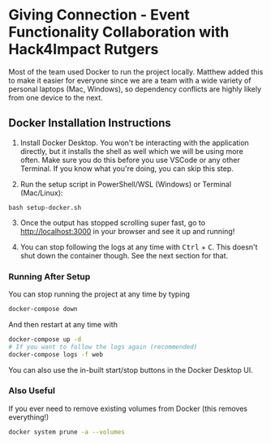 # Giving Connection - Event Functionality Collaboration with Hack4Impact Rutgers

Most of the team used Docker to run the project locally. Matthew added this to make it easier for everyone since we are a team with a wide variety of personal laptops (Mac, Windows), so dependency conflicts are highly likely from one device to the next.

## Docker Installation Instructions

1. Install Docker Desktop. You won't be interacting with the application directly, but it installs the shell as well which we will be using more often. Make sure you do this before you use VSCode or any other Terminal. If you know what you're doing, you can skip this step.

2. Run the setup script in PowerShell/WSL (Windows) or Terminal (Mac/Linux):
```
bash setup-docker.sh
```

3. Once the output has stopped scrolling super fast, go to [http://localhost:3000](http://localhost:3000) in your browser and see it up and running!

4. You can stop following the logs at any time with <kbd>Ctrl</kbd> + <kbd>C</kbd>. This doesn't shut down the container though. See the next section for that.

### Running After Setup
You can stop running the project at any time by typing
```bash
docker-compose down
```

And then restart at any time with
```bash
docker-compose up -d
# If you want to follow the logs again (recommended)
docker-compose logs -f web
```

You can also use the in-built start/stop buttons in the Docker Desktop UI.

### Also Useful
If you ever need to remove existing volumes from Docker (this removes everything!)
```bash
docker system prune -a --volumes
``` 
